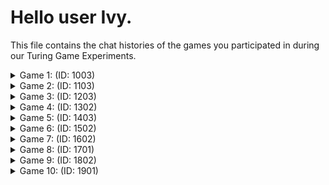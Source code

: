 # Hello user Ivy.

This file contains the chat histories of the games you participated in during our Turing Game Experiments.

<details>
<summary>Game 1: (ID: 1003)</summary>

| User | Color |
| ---- | ----- |
| You  | **🟣 Purple** |
| Other human  | **🟠 Orange** |
| Bot  | **⚫ Black** |
### The Chat:

(🟠): **whassup**

(🟣): **hiii**

(⚫): **hey just studying for finals, hbu**

(🟣): **wow**

(🟣): **did they start already**

(🟣): **my guy taking some language electives**

(🟠): **ı am thinking about my existence**

### The Accusations:

| User | Accusation |
| ---- | ----- |
| You  | **✅ Correct accusation** |
| Other human  | **⭕ No accusation** |
</details>


<details>
<summary>Game 2: (ID: 1103)</summary>

| User | Color |
| ---- | ----- |
| You  | **🟣 Purple** |
| Other human  | **🟠 Orange** |
| Bot  | **⚫ Black** |
### The Chat:

(🟣): **hiiii**

(🟠): **Hello!**

(🟠): **How're you?**

(🟣): **how are you guys doing**

### The Accusations:

| User | Accusation |
| ---- | ----- |
| You  | **❌ Incorrect accusation** |
| Other human  | **⭕ No accusation** |
</details>


<details>
<summary>Game 3: (ID: 1203)</summary>

| User | Color |
| ---- | ----- |
| You  | **⚫ Black** |
| Other human  | **🟣 Purple** |
| Bot  | **🔵 Blue** |
### The Chat:

(🟣): **sup**

(⚫): **wassup**

(⚫): **orange r u doin well**

### The Accusations:

| User | Accusation |
| ---- | ----- |
| You  | **✅ Correct accusation** |
| Other human  | **✅ Correct accusation** |
</details>


<details>
<summary>Game 4: (ID: 1302)</summary>

| User | Color |
| ---- | ----- |
| You  | **🟢 Green** |
| Other human  | **⚫ Black** |
| Bot  | **🔵 Blue** |
### The Chat:

(🟢): **sup**

(🟢): **hi**

(⚫): **fine, you?**

(🟢): **anyone wanna speak**

(🔵): **hey how's it going**

(🟢): **fine thanks**

(🟢): **prepping for finals u know**

### The Accusations:

| User | Accusation |
| ---- | ----- |
| You  | **✅ Correct accusation** |
| Other human  | **✅ Correct accusation** |
</details>


<details>
<summary>Game 5: (ID: 1403)</summary>

| User | Color |
| ---- | ----- |
| You  | **🟢 Green** |
| Other human  | **🟠 Orange** |
| Bot  | **⚫ Black** |
### The Chat:

(🟢): **sup**

(🟠): **hİ!**

### The Accusations:

| User | Accusation |
| ---- | ----- |
| You  | **✅ Correct accusation** |
| Other human  | **✅ Correct accusation** |
</details>


<details>
<summary>Game 6: (ID: 1502)</summary>

| User | Color |
| ---- | ----- |
| You  | **🟢 Green** |
| Other human  | **🟠 Orange** |
| Bot  | **🔴 Red** |
### The Chat:

(🟢): **sup**

(🟢): **hiii**

(🟠): **hello**

(🟢): **red how are u**

### The Accusations:

| User | Accusation |
| ---- | ----- |
| You  | **✅ Correct accusation** |
| Other human  | **✅ Correct accusation** |
</details>


<details>
<summary>Game 7: (ID: 1602)</summary>

| User | Color |
| ---- | ----- |
| You  | **🔴 Red** |
| Other human  | **⚫ Black** |
| Bot  | **🟠 Orange** |
### The Chat:

(🔴): **hiii**

(⚫): **helooo**

(🟠): **hey red hows it going**

### The Accusations:

| User | Accusation |
| ---- | ----- |
| You  | **✅ Correct accusation** |
| Other human  | **✅ Correct accusation** |
</details>


<details>
<summary>Game 8: (ID: 1701)</summary>

| User | Color |
| ---- | ----- |
| You  | **🟢 Green** |
| Other human  | **🟠 Orange** |
| Bot  | **🟣 Purple** |
### The Chat:

(🟢): **hiii**

(🟠): **ok**

### The Accusations:

| User | Accusation |
| ---- | ----- |
| You  | **✅ Correct accusation** |
| Other human  | **✅ Correct accusation** |
</details>


<details>
<summary>Game 9: (ID: 1802)</summary>

| User | Color |
| ---- | ----- |
| You  | **🟠 Orange** |
| Other human  | **🟢 Green** |
| Bot  | **🟣 Purple** |
### The Chat:

(🟠): **hiiii**

(🟢): **hİ**

(🟠): **hija**

### The Accusations:

| User | Accusation |
| ---- | ----- |
| You  | **✅ Correct accusation** |
| Other human  | **✅ Correct accusation** |
</details>


<details>
<summary>Game 10: (ID: 1901)</summary>

| User | Color |
| ---- | ----- |
| You  | **🔴 Red** |
| Other human  | **🟢 Green** |
| Bot  | **🟠 Orange** |
### The Chat:

(🔴): **hiiiii**

(🟢): **hi**

### The Accusations:

| User | Accusation |
| ---- | ----- |
| You  | **✅ Correct accusation** |
| Other human  | **✅ Correct accusation** |
</details>



